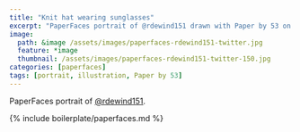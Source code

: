 ```yaml
---
title: "Knit hat wearing sunglasses"
excerpt: "PaperFaces portrait of @rdewind151 drawn with Paper by 53 on an iPad."
image: 
  path: &image /assets/images/paperfaces-rdewind151-twitter.jpg 
  feature: *image
  thumbnail: /assets/images/paperfaces-rdewind151-twitter-150.jpg
categories: [paperfaces]
tags: [portrait, illustration, Paper by 53]
---
```


PaperFaces portrait of [@rdewind151](https://twitter.com/rdewind151).

{% include boilerplate/paperfaces.md %}
